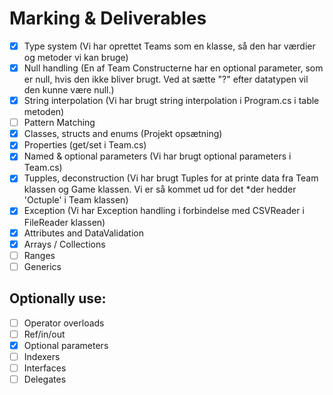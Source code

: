 # Marking & Deliverables

  - [X]  Type system (Vi har oprettet Teams som en klasse, så den har værdier og metoder vi kan bruge)
  - [X]  Null handling (En af Team Constructerne har en optional parameter, som er null, hvis den ikke bliver brugt. Ved at sætte "?" efter datatypen vil den kunne være null.)
  - [X]  String interpolation (Vi har brugt string interpolation i Program.cs i table metoden)
  - [ ]  Pattern Matching
  - [X]  Classes, structs and enums (Projekt opsætning)
  - [X]  Properties (get/set i Team.cs)
  - [X]  Named & optional parameters (Vi har brugt optional parameters i Team.cs)
  - [X]  Tupples, deconstruction (Vi har brugt Tuples for at printe data fra Team klassen og Game klassen. Vi er så kommet ud for det *der hedder 'Octuple' i Team klassen)
  - [X]  Exception (Vi har Exception handling i forbindelse med CSVReader i FileReader klassen)
  - [X]  Attributes and DataValidation
  - [X]  Arrays / Collections
  - [ ]  Ranges
  - [ ]  Generics

## Optionally use:

 - [ ]  Operator overloads
 - [ ]  Ref/in/out
 - [x]  Optional parameters
 - [ ]  Indexers
 - [ ]  Interfaces
 - [ ]  Delegates
